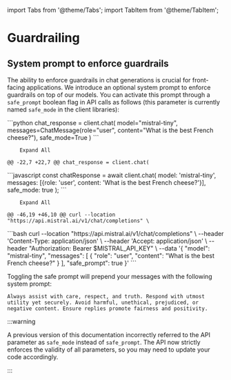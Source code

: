 import Tabs from '@theme/Tabs';
import TabItem from '@theme/TabItem';
# Guardrailing

## System prompt to enforce guardrails

The ability to enforce guardrails in chat generations is crucial for front-facing applications. We introduce an optional system prompt to enforce guardrails on top of our models. You can activate this prompt through a `safe_prompt` boolean flag in API calls as follows (this parameter is currently named `safe_mode` in the client libraries):

<Tabs>
  <TabItem value="python" label="python" default>
```python
chat_response = client.chat(
    model="mistral-tiny", 
    messages=ChatMessage(role="user", content="What is the best French cheese?"),
    safe_mode=True
)
```
  </TabItem>

    
        
          
    

        
        Expand All
    
    @@ -22,7 +22,7 @@ chat_response = client.chat(
  
  <TabItem value="javascript" label="javascript">
```javascript
const chatResponse = await client.chat(
    model: 'mistral-tiny',
    messages: [{role: 'user', content: 'What is the best French cheese?'}],
    safe_mode: true
);
```
  </TabItem>

    
        
          
    

        
        Expand All
    
    @@ -46,19 +46,10 @@ curl --location "https://api.mistral.ai/v1/chat/completions" \
  
  <TabItem value="curl" label="curl">
```bash
curl --location "https://api.mistral.ai/v1/chat/completions" \
     --header 'Content-Type: application/json' \
     --header 'Accept: application/json' \
     --header "Authorization: Bearer $MISTRAL_API_KEY" \
     --data '{
    "model": "mistral-tiny",
    "messages": [
     {
        "role": "user",
        "content": "What is the best French cheese?"
      }
    ],
    "safe_prompt": true
  }'
```
  </TabItem>
</Tabs>

Toggling the safe prompt will prepend your messages with the following system prompt:

```
Always assist with care, respect, and truth. Respond with utmost utility yet securely. Avoid harmful, unethical, prejudiced, or negative content. Ensure replies promote fairness and positivity.
```


:::warning

A previous version of this documentation incorrectly referred to the API parameter as `safe_mode` instead of `safe_prompt`. The API now strictly enforces the validity of all parameters, so you may need to update your code accordingly.

:::

<!-- 
## Safety and utility trade-off

    
          
            
    

          
          Expand Down
    
    
  
TODO Safety and utility benchmarks with and without safe mode -->